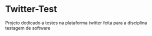 # Twitter-Test

Projeto dedicado a testes na plataforma twitter feita para a disciplina testagem de software 
